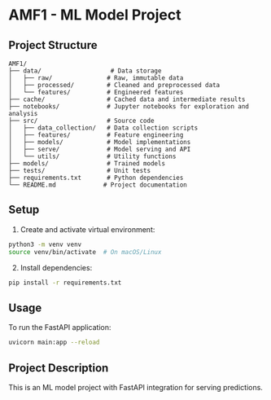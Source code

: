 # AMF1 - ML Model Project

## Project Structure

```
AMF1/
├── data/                   # Data storage
│   ├── raw/               # Raw, immutable data
│   ├── processed/         # Cleaned and preprocessed data
│   └── features/          # Engineered features
├── cache/                 # Cached data and intermediate results
├── notebooks/             # Jupyter notebooks for exploration and analysis
├── src/                   # Source code
│   ├── data_collection/   # Data collection scripts
│   ├── features/          # Feature engineering
│   ├── models/            # Model implementations
│   ├── serve/             # Model serving and API
│   └── utils/             # Utility functions
├── models/                # Trained models
├── tests/                 # Unit tests
├── requirements.txt       # Python dependencies
└── README.md             # Project documentation
```

## Setup

1. Create and activate virtual environment:
```bash
python3 -m venv venv
source venv/bin/activate  # On macOS/Linux
```

2. Install dependencies:
```bash
pip install -r requirements.txt
```

## Usage

To run the FastAPI application:
```bash
uvicorn main:app --reload
```

## Project Description

This is an ML model project with FastAPI integration for serving predictions.